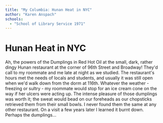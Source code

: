 ```yaml
---
title: "My Columbia: Hunan Heat in NYC"
author: "Karen Anspach"
schools:
  - "School of Library Service 1971"
---
```


# Hunan Heat in NYC

Ah, the powers of the Dumplings in Red Hot Oil at the small, dark, rather dingy Hunan restaurant at the corner of 96th Street and Broadway! They'd call to my roommate and me late at night as we studied. The restaurant's hours met the needs of locals and students, and usually it was still open when we'd walk down from the dorm at 116th. Whatever the weather - freezing or sultry - my roommate would stop for an ice cream cone on the way if her ulcers were acting up. The intense pleasure of those dumplings was worth it; the sweat would bead on our foreheads as our chopsticks retrieved them from their small bowls. I never found them the same at any other restaurant. On a visit a few years later I learned it burnt down. Perhaps the dumplings...
